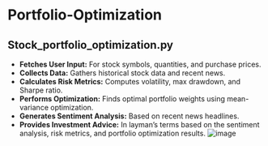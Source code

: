 # Portfolio-Optimization


## Stock_portfolio_optimization.py
- **Fetches User Input:** For stock symbols, quantities, and purchase prices.
- **Collects Data:** Gathers historical stock data and recent news.
- **Calculates Risk Metrics:** Computes volatility, max drawdown, and Sharpe ratio.
- **Performs Optimization:** Finds optimal portfolio weights using mean-variance optimization.
- **Generates Sentiment Analysis:** Based on recent news headlines.
- **Provides Investment Advice:** In layman’s terms based on the sentiment analysis, risk metrics, and portfolio optimization results.
![image](https://github.com/user-attachments/assets/33ed3539-1161-486b-8bd9-5c485b738f37)
